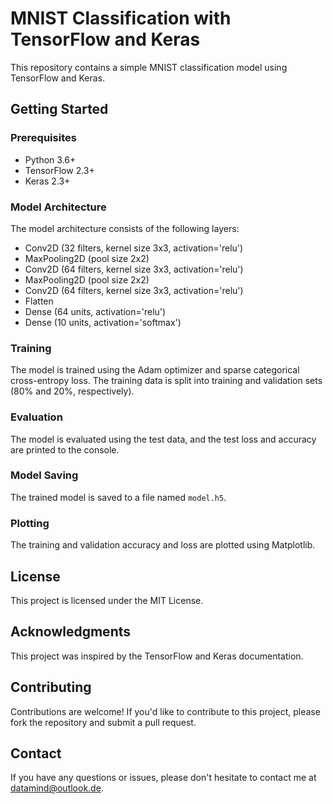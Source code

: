 MNIST Classification with TensorFlow and Keras
=====================================================

This repository contains a simple MNIST classification model using TensorFlow and Keras.

Getting Started
---------------

### Prerequisites

* Python 3.6+
* TensorFlow 2.3+
* Keras 2.3+

### Model Architecture

The model architecture consists of the following layers:

* Conv2D (32 filters, kernel size 3x3, activation='relu')
* MaxPooling2D (pool size 2x2)
* Conv2D (64 filters, kernel size 3x3, activation='relu')
* MaxPooling2D (pool size 2x2)
* Conv2D (64 filters, kernel size 3x3, activation='relu')
* Flatten
* Dense (64 units, activation='relu')
* Dense (10 units, activation='softmax')

### Training

The model is trained using the Adam optimizer and sparse categorical cross-entropy loss. The training data is split into training and validation sets (80% and 20%, respectively).

### Evaluation

The model is evaluated using the test data, and the test loss and accuracy are printed to the console.

### Model Saving

The trained model is saved to a file named `model.h5`.

### Plotting

The training and validation accuracy and loss are plotted using Matplotlib.

License
-------

This project is licensed under the MIT License.

Acknowledgments
---------------

This project was inspired by the TensorFlow and Keras documentation.

Contributing
------------

Contributions are welcome! If you'd like to contribute to this project, please fork the repository and submit a pull request.

Contact
-------

If you have any questions or issues, please don't hesitate to contact me at [datamind@outlook.de](mailto:datamind@outlook.de).
